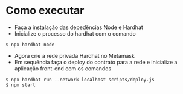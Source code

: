# Como executar

- Faça a instalação das depedências Node e Hardhat
- Inicialize o processo do hardhat com o comando
```
$ npx hardhat node
```
- Agora crie a rede privada Hardhat no Metamask
- Em sequência faça o deploy do contrato para a rede e inicialize a aplicação front-end com os comandos
```
$ npx hardhat run --network localhost scripts/deploy.js
$ npm start
```